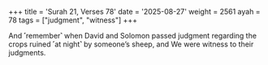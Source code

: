 +++
title = 'Surah 21, Verses 78'
date = '2025-08-27'
weight = 2561
ayah = 78
tags = ["judgment", "witness"]
+++

And ˹remember˺ when David and Solomon passed judgment regarding the crops ruined ˹at night˺ by someone’s sheep, and We were witness to their judgments.